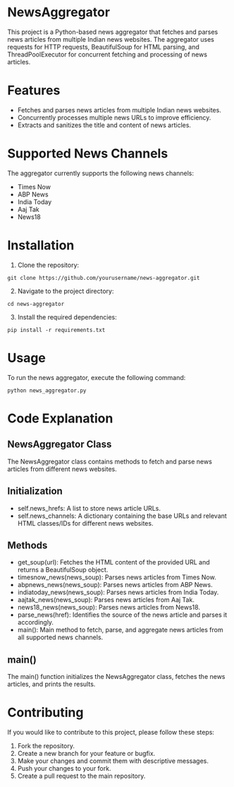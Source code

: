 # NewsAggregator

This project is a Python-based news aggregator that fetches and parses news articles from multiple Indian news websites. The aggregator uses requests for HTTP requests, BeautifulSoup for HTML parsing, and ThreadPoolExecutor for concurrent fetching and processing of news articles.

# Features

- Fetches and parses news articles from multiple Indian news websites.
- Concurrently processes multiple news URLs to improve efficiency.
- Extracts and sanitizes the title and content of news articles.

# Supported News Channels
The aggregator currently supports the following news channels:

- Times Now
- ABP News
- India Today
- Aaj Tak
- News18

# Installation

1. Clone the repository:
```
git clone https://github.com/yourusername/news-aggregator.git
```
2. Navigate to the project directory:
```
cd news-aggregator
```
3. Install the required dependencies:
```
pip install -r requirements.txt
```

# Usage
To run the news aggregator, execute the following command:
```
python news_aggregator.py
```

# Code Explanation
## NewsAggregator Class
The NewsAggregator class contains methods to fetch and parse news articles from different news websites.

## Initialization
- self.news_hrefs: A list to store news article URLs.
- self.news_channels: A dictionary containing the base URLs and relevant HTML classes/IDs for different news websites.

## Methods
- get_soup(url): Fetches the HTML content of the provided URL and returns a BeautifulSoup object.
- timesnow_news(news_soup): Parses news articles from Times Now.
- abpnews_news(news_soup): Parses news articles from ABP News.
- indiatoday_news(news_soup): Parses news articles from India Today.
- aajtak_news(news_soup): Parses news articles from Aaj Tak.
- news18_news(news_soup): Parses news articles from News18.
- parse_news(href): Identifies the source of the news article and parses it accordingly.
- main(): Main method to fetch, parse, and aggregate news articles from all supported news channels.

## main()
The main() function initializes the NewsAggregator class, fetches the news articles, and prints the results.

# Contributing
If you would like to contribute to this project, please follow these steps:

1. Fork the repository.
2. Create a new branch for your feature or bugfix.
3. Make your changes and commit them with descriptive messages.
4. Push your changes to your fork.
5. Create a pull request to the main repository.
